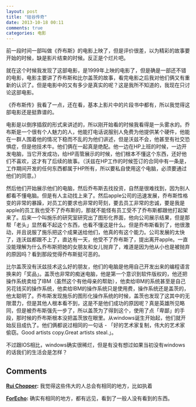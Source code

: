 ```yaml
---
layout: post
title: "硅谷传奇"
date: 2013-10-18 00:11
comments: true
categories: 电影
---
```


前一段时间一部叫做《乔布斯》的电影上映了，但是评价很差，以为精彩的故事要开始的时候，缺是影片结束的时候。反正是个烂片吧。

就在这个时候我发现了这部电影，是1999年上映的电影了，但是确是一部还不错的电影，电影主要讲了乔布斯和比尔盖茨的故事，看完电影之后我对他们俩又有重新的认识了。但是电影中的又有多少是真实的呢？这是我所不知道的，我现在只讨论这部电影。

《乔布斯传》我看了一点，还在看，基本上影片中的片段书中都有，所以我觉得这部电影还是挺靠谱的。

电影是以倒序插叙的形式来讲述的，所以刚开始看的时候我看得是一头雾水的。乔布斯是一个很有个人魅力的人，他能打电话说服别人免费为他提供某个硬件，他能在一群人围着他的情况下稳而不乱的为他们讲述，但是沃兹不会，他甚至有社交恐惧症，但是他技术牛。他们俩在一起真是绝配。他一边在HP上班的时候，一边开发电脑，当它开发成功，给HP高管展示的时候，他们根本不懂这个东西，还好他们不喜欢，这才有了后续的故事。（沃兹在HP工作的时候签订的合同中有一条是，工作期间开发的任何东西都属于HP所有，所以要私自使用这个电脑，必须要通过他们的同意。）

然后他们开始展示他们的电脑，然后乔布斯去找投资，自然是很难找到，因为别人都看不懂电脑。但是有人主动找上来了。然后apple公司的迅速发展，乔布斯性格变的非常的暴躁，对员工的要求也非常的苛刻，要去员工非常的忠诚，要是我是apple的员工我也受不了乔布斯的，那就不能怪有员工受不了乔布斯都跟他打起架来了。后来一个叫施乐的研究室研究出了图形化界面，他向公司展示结果，但是那帮「老头」显然看不起这个东西，也看不懂这是什么。但是乔布斯看到了，他很激动，并且说服了施乐把这个成果送给他们，他真的有这个能力。公司发展的太快了，连沃兹都跟不上了，直达有一天，他受不了乔布斯了，提出离开apple。一直没能理解为什么乔布斯把她的女朋友和女儿抛弃了，难道是因为他从小也是被抛弃的原因吗？看到那段觉得乔布斯挺可恶的。

比尔盖茨没有沃兹技术这么好的朋友，他们的电脑是他用自己开发出来的编程语言换来的「奖品」。盖茨也非常的痴迷电脑，他是第一个意识到软件版权的，他还把操作系统卖给了IBM（虽然这个有他母亲的帮助），他卖给IBM的系统甚至是自己另花钱买的操作系统，他卖给IBM的操作系统只是使用费，操作系统还是盖茨的，他太聪明了。乔布斯发现施乐的图形化操作系统的时候，盖茨也发现了这其中的无限潜力，但是其他人根本看不到，这是不是他们成功的原因呢？真是英雄所见略同，但是被乔布斯强先一步了，所以盖茨为了得到这个，使用了点「卑鄙」的手段，那时候的乔布斯根本没把盖茨放在眼里。从windows诞生开始起，他们就开始反目成仇了。他们俩都说过相同的一句话 - 「好的艺术家复制，伟大的艺术家偷窃。Good artists copy.Great artists steal.」。

不过跟IOS相比，windows确实很稀烂，但是有没有想过如果当初没有windows的话我们的生活会是怎样？

## Comments

**[Rui Chopper](#181 "2013-10-24 17:30:00"):** 我觉得这些伟大的人总会有相同的地方，比如执着

**[ForEcho](#184 "2013-10-28 10:40:00"):** 确实有相同的地方，都有远见，看到了一般人没有看到的东西。

